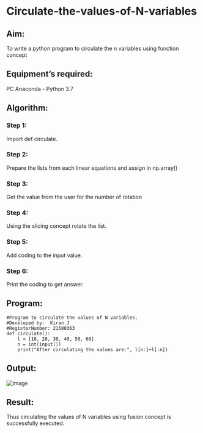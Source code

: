 # Circulate-the-values-of-N-variables
## Aim:
To write a python program to circulate the n variables using function concept
## Equipment’s required:
PC
Anaconda - Python 3.7
## Algorithm: 
### Step 1: 
Import def circulate.
### Step 2: 
Prepare the lists from each linear equations and assign in np.array()
### Step 3: 
Get the value from the user for the number of rotation
### Step 4: 
Using the slicing concept rotate the list.
### Step 5: 
Add coding to the input value.
### Step 6: 
Print the coding to get answer.


## Program:
```
#Program to circulate the values of N variables.
#Developed by:  Kiran J
#RegisterNumber: 21500363
def circulate():
    l = [10, 20, 30, 40, 50, 60]
    n = int(input())
    print("After circulating the values are:", l[n:]+l[:n])
```

## Output:
![image](https://user-images.githubusercontent.com/94174536/153460710-3b80c7e3-4db5-4e35-b7c2-0ec3f4db71c1.png)


## Result:
Thus circulating the values of N variables using fusion concept is successfully executed.
